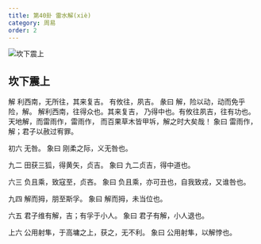 ```yaml
---
title: 第40卦 雷水解(xiè)
category: 周易
order: 2
---
```


![坎下震上](https://upload.wikimedia.org/wikipedia/commons/d/d8/Yijing-40.png)

## 坎下震上

解 利西南，无所往，其来复吉。 有攸往，夙吉。
彖曰 解，险以动，动而免乎险，解。 解利西南，往得众也。其来复吉， 乃得中也。有攸往夙吉，往有功也。 天地解，而雷雨作，雷雨作， 而百果草木皆甲坼，解之时大矣哉！
象曰 雷雨作，解；君子以赦过宥罪。

初六 无咎。
象曰 刚柔之际，义无咎也。

九二 田获三狐，得黄矢，贞吉。
象曰 九二贞吉，得中道也。

六三 负且乘，致寇至，贞吝。
象曰 负且乘，亦可丑也，自我致戎，又谁咎也。

九四 解而拇，朋至斯孚。
象曰 解而拇，未当位也。

六五 君子维有解，吉；有孚于小人。
象曰 君子有解，小人退也。

上六 公用射隼，于高墉之上，获之，无不利。
象曰 公用射隼，以解悖也。